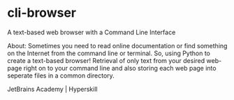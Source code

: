 # cli-browser
A text-based web browser with a Command Line Interface

About:
Sometimes you need to read online documentation or find something on the Internet from the command line or terminal. 
So, using Python to create a text-based browser! Retrieval of only text from your desired web-page right on to your command line and also storing each web page into seperate files in a common directory.

JetBrains Academy | Hyperskill
